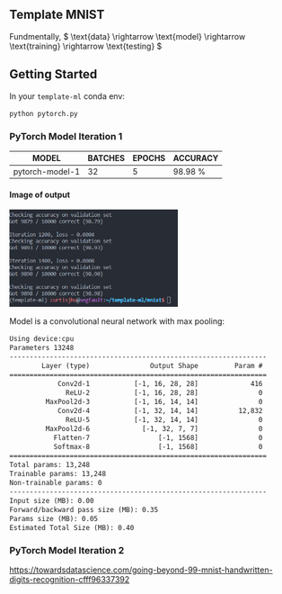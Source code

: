 ## Template MNIST

Fundmentally, $ \text{data} \rightarrow \text{model} \rightarrow \text{training}  \rightarrow \text{testing} $

## Getting Started
In your `template-ml` conda env:
```
python pytorch.py
```

### PyTorch Model Iteration 1


MODEL | BATCHES | EPOCHS | ACCURACY
--- | --- | --- | ---
pytorch-model-1 | 32 | 5 | 98.98 %

#### Image of output
<img src="imgs/pytorch-model-1.png" alt="drawing" width="300"/>

Model is a convolutional neural network with max pooling:
```
Using device:cpu
Parameters 13248
----------------------------------------------------------------
        Layer (type)               Output Shape         Param #
================================================================
            Conv2d-1           [-1, 16, 28, 28]             416
              ReLU-2           [-1, 16, 28, 28]               0
         MaxPool2d-3           [-1, 16, 14, 14]               0
            Conv2d-4           [-1, 32, 14, 14]          12,832
              ReLU-5           [-1, 32, 14, 14]               0
         MaxPool2d-6             [-1, 32, 7, 7]               0
           Flatten-7                 [-1, 1568]               0
           Softmax-8                 [-1, 1568]               0
================================================================
Total params: 13,248
Trainable params: 13,248
Non-trainable params: 0
----------------------------------------------------------------
Input size (MB): 0.00
Forward/backward pass size (MB): 0.35
Params size (MB): 0.05
Estimated Total Size (MB): 0.40
```

### PyTorch Model Iteration 2
https://towardsdatascience.com/going-beyond-99-mnist-handwritten-digits-recognition-cfff96337392


